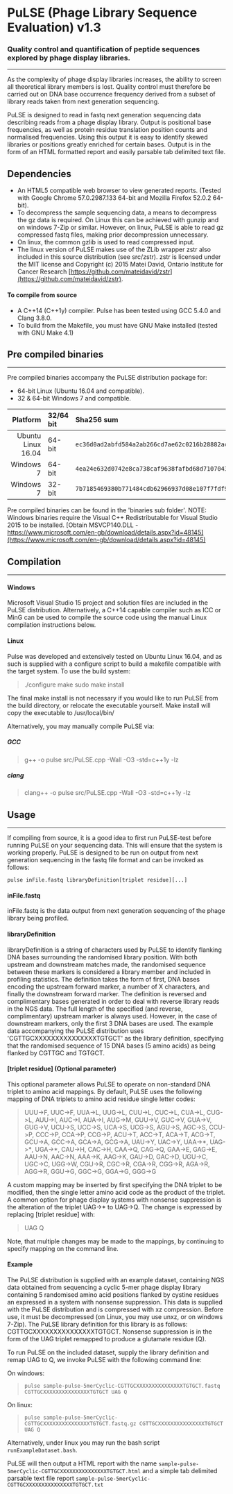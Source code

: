 # PuLSE (Phage Library Sequence Evaluation) v1.3

### Quality control and quantification of peptide sequences explored by phage display libraries.

---

As the complexity of phage display libraries increases, the ability to screen all theoretical library members is lost. Quality control must therefore be carried out on DNA base occurrence frequency derived from a subset of library reads taken from next generation sequencing.

PuLSE is designed to read in fastq next generation sequencing data describing reads from a phage display library.  Output is positional base frequencies, as well as protein residue translation position counts and normalised frequencies.  Using this output it is easy to identify skewed libraries or positions greatly enriched for certain bases.  Output is in the form of an HTML formatted report and easily parsable tab delimited text file.

## Dependencies

- An HTML5 compatible web browser to view generated reports. (Tested with Google Chrome 57.0.2987.133 64-bit and Mozilla Firefox 52.0.2 64-bit).
- To decompress the sample sequencing data, a means to decompress the gz data is required.  On Linux this can be achieved with gunzip and on windows 7-Zip or similar.  However, on linux, PuLSE is able to read gz compressed fastq files, making prior decompression unnecessary.
- On linux, the common gzlib is used to read compressed input.
- The linux version of PuLSE makes use of the ZLib wrapper zstr also included in this source distribution (see src/zstr).  zstr is licensed under the MIT license and Copyright (c) 2015 Matei David, Ontario Institute for Cancer Research [https://github.com/mateidavid/zstr](https://github.com/mateidavid/zstr).

#### To compile from source

- A C++14 (C++1y) compiler.  Pulse has been tested using GCC 5.4.0 and Clang 3.8.0.
- To build from the Makefile, you must have GNU Make installed (tested with GNU Make 4.1)

## Pre compiled binaries

***

Pre compiled binaries accompany the PuLSE distribution package for:

- 64-bit Linux (Ubuntu 16.04 and compatible).
- 32 & 64-bit Windows 7 and compatible.

|Platform|32/64 bit|Sha256 sum |
|---:   |:---|:---|
|Ubuntu Linux 16.04|64-bit|`ec36d0ad2abfd584a2ab266cd7ae62c0216b28882ac9d2d839a61d254dbb7a1d`|
|Windows 7|  64-bit|`4ea24e632d0742e8ca738caf9638fafbd68d710704317d498a0761aa37939c2b`|
|Windows 7|  32-bit|`7b7185469380b771484cdb62966937d08e107f7fdf9252752bd35131be316a25`|

Pre compiled binaries can be found in the 'binaries sub folder'.  NOTE:  Windows binaries require the Visual C++ Redistributable for Visual Studio 2015 to be installed.  [Obtain MSVCP140.DLL - https://www.microsoft.com/en-gb/download/details.aspx?id=48145](https://www.microsoft.com/en-gb/download/details.aspx?id=48145) 

## Compilation

---

#### Windows

Microsoft Visual Studio 15 project and solution files are included in the PuLSE distribution.  Alternatively, a C++14 capable compiler such as ICC or MinG can be used to compile the source code using the manual Linux compilation instructions below.

#### Linux

Pulse was developed and extensively tested on Ubuntu Linux 16.04, and as such is supplied with a configure script to build a makefile compatible with the target system.  To use the build system:

>	./configure
	make
	sudo make install
	
The final make install is not necessary if you would like to run PuLSE from the build directory, or relocate the executable yourself.  Make install will copy the executable to /usr/local/bin/

Alternatively, you may manually compile PuLSE via:

##### GCC

>g++ -o pulse src/PuLSE.cpp  -Wall -O3 -std=c++1y -lz

##### clang

>clang++ -o pulse src/PuLSE.cpp  -Wall -O3 -std=c++1y -lz

## Usage

---

If compiling from source, it is a good idea to first run PuLSE-test before running PuLSE on your sequencing data.  This will ensure that the system is working properly. PuLSE is designed to be run on output from next generation sequencing in the fastq file format and can be invoked as follows:

`pulse inFile.fastq libraryDefinition[triplet residue][...]`

#### inFile.fastq

inFile.fastq is the data output from next generation sequencing of the phage library being profiled.

#### libraryDefinition

libraryDefinition is a string of characters used by PuLSE to identify flanking DNA bases surrounding the randomised library position.  With both upstream and downstream matches made, the randomised sequence between these markers is considered a library member and included in profiling statistics.  The definition takes the form of first, DNA bases encoding the upstream forward marker, a number of X characters, and finally the downstream forward marker.  The definition is reversed and complimentary bases generated in order to deal with reverse library reads in the NGS data.  The full length of the specified (and reverse, complimentary) upstream marker is always used.  However, in the case of downstream markers, only the first 3 DNA bases are used.  The example data accompanying the PuLSE distribution uses 'CGTTGCXXXXXXXXXXXXXXXTGTGCT' as the library definition, specifying that the randomised sequence of 15 DNA bases (5 amino acids) as being flanked by CGTTGC and TGTGCT.

#### [triplet residue]  (Optional parameter)

This optional parameter allows PuLSE to operate on non-standard DNA triplet to amino acid mappings.  By default, PuLSE uses the following mapping of DNA triplets to amino acid residue single letter codes:

>UUU->F, UUC->F, UUA->L, UUG->L, CUU->L, CUC->L, CUA->L, CUG->L, AUU->I, AUC->I, AUA->I, AUG->M, GUU->V, GUC->V, GUA->V, GUG->V, UCU->S, UCC->S, UCA->S, UCG->S, AGU->S, AGC->S, CCU->P, CCC->P, CCA->P, CCG->P, ACU->T, ACC->T, ACA->T, ACG->T, GCU->A, GCC->A, GCA->A, GCG->A, UAU->Y, UAC->Y, UAA->\*, UAG->\*, UGA->\*, CAU->H, CAC->H, CAA->Q, CAG->Q, GAA->E, GAG->E, AAU->N, AAC->N, AAA->K, AAG->K, GAU->D, GAC->D, UGU->C, UGC->C, UGG->W, CGU->R, CGC->R, CGA->R, CGG->R, AGA->R, AGG->R, GGU->G, GGC->G, GGA->G, GGG->G

A custom mapping may be inserted by first specifying the DNA triplet to be modified, then the single letter amino acid code as the product of the triplet. A common option for phage display systems with nonsense suppression is the alteration of the triplet UAG->\* to UAG->Q.  The change is expressed by replacing \[triplet residue\] with:

> UAG Q

Note, that multiple changes may be made to the mappings, by continuing to specify mapping on the command line.

#### Example

The PuLSE distribution is supplied with an example dataset, containing NGS data obtained from sequencing a cyclic 5-mer phage display library containing 5 randomised amino acid positions flanked by cystine residues an expressed in a system with nonsense suppression.  This data is supplied with the PuLSE distribution and is compressed with xz compression.  Before use, it must be decompressed (on Linux, you may use unxz, or on windows 7-Zip).  The PuLSE library definition for this library is as follows: CGTTGCXXXXXXXXXXXXXXXTGTGCT.  Nonsense suppression is in the form of the UAG triplet remapped to produce a glutamate residue (Q).

To run PuLSE on the included dataset, supply the library definition and remap UAG to Q, we invoke PuLSE with the following command line:

On windows:
> `pulse sample-pulse-5merCyclic-CGTTGCXXXXXXXXXXXXXXXTGTGCT.fastq CGTTGCXXXXXXXXXXXXXXXTGTGCT UAG Q`

On linux:
> `pulse sample-pulse-5merCyclic-CGTTGCXXXXXXXXXXXXXXXTGTGCT.fastq.gz CGTTGCXXXXXXXXXXXXXXXTGTGCT UAG Q`

Alternatively, under linux you may run the bash script `runExampleDataset.bash`.

PuLSE will then output a HTML report with the name `sample-pulse-5merCyclic-CGTTGCXXXXXXXXXXXXXXXTGTGCT.html` and a simple tab delimited parsable text file report
`sample-pulse-5merCyclic-CGTTGCXXXXXXXXXXXXXXXTGTGCT.txt`
